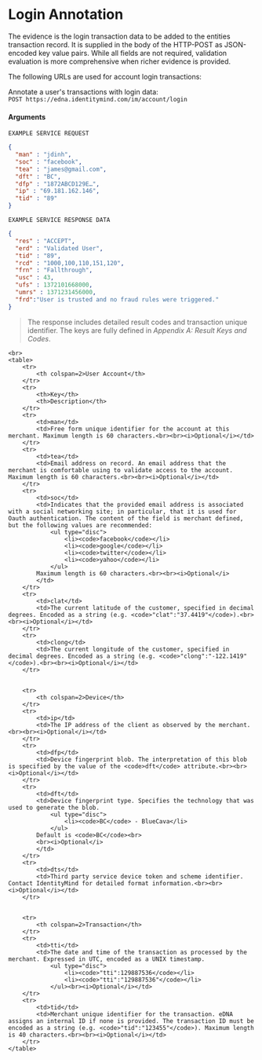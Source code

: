 # Login Annotation

The evidence is the login transaction data to be added to the entities transaction record. It is supplied in the body of the HTTP-POST as JSON-encoded key value pairs. While all fields are not required, validation evaluation is more comprehensive when richer evidence is provided.

The following URLs are used for account login transactions:

Annotate a user's transactions with login data:  
`POST https://edna.identitymind.com/im/account/login`

#### Arguments

```code
EXAMPLE SERVICE REQUEST
```
```json
{ 
  "man" : "jdinh",
  "soc" : "facebook",
  "tea" : "james@gmail.com",
  "dft" : "BC",
  "dfp" : "1872ABCD129E…",
  "ip" : "69.181.162.146",
  "tid" : "89"
}
```
```code
EXAMPLE SERVICE RESPONSE DATA
```
```json
{ 
  "res" : "ACCEPT",
  "erd" : "Validated User",
  "tid" : "89",
  "rcd" : "1000,100,110,151,120",
  "frn" : "Fallthrough",
  "usc" : 43,
  "ufs" : 1372101668000,
  "umrs" : 1371231456000,
  "frd":"User is trusted and no fraud rules were triggered."
}
```
> The response includes detailed result codes and transaction unique identifier. The keys are fully defined in *Appendix A: Result Keys and Codes*.

	<br>
	<table>
		<tr>
			<th colspan=2>User Account</th>
		</tr>
		<tr>
			<th>Key</th>
			<th>Description</th>
		</tr>
		<tr>
			<td>man</td>
			<td>Free form unique identifier for the account at this merchant. Maximum length is 60 characters.<br><br><i>Optional</i></td>
		</tr>
		<tr>
			<td>tea</td>
			<td>Email address on record. An email address that the merchant is comfortable using to validate access to the account. Maximum length is 60 characters.<br><br><i>Optional</i></td>
		</tr>
		<tr>
			<td>soc</td>
			<td>Indicates that the provided email address is associated with a social networking site; in particular, that it is used for Oauth authentication. The content of the field is merchant defined, but the following values are recommended:
				<ul type="disc">
					<li><code>facebook</code></li>
					<li><code>google</code></li>
					<li><code>twitter</code></li>
					<li><code>yahoo</code></li>
				</ul>
			Maximum length is 60 characters.<br><br><i>Optional</i>
			</td>
		</tr>
		<tr>
			<td>clat</td>
			<td>The current latitude of the customer, specified in decimal degrees. Encoded as a string (e.g. <code>"clat":"37.4419"</code>).<br><br><i>Optional</i></td>
		</tr>
		<tr>
			<td>clong</td>
			<td>The current longitude of the customer, specified in decimal degrees. Encoded as a string (e.g. <code>"clong":"-122.1419"</code>).<br><br><i>Optional</i></td>
		</tr>


		<tr>
			<th colspan=2>Device</th>
		</tr>
		<tr>
			<td>ip</td>
			<td>The IP address of the client as observed by the merchant.<br><br><i>Optional</i></td>
		</tr>
		<tr>
			<td>dfp</td>
			<td>Device fingerprint blob. The interpretation of this blob is specified by the value of the <code>dft</code> attribute.<br><br><i>Optional</i></td>
		</tr>
		<tr>
			<td>dft</td>
			<td>Device fingerprint type. Specifies the technology that was used to generate the blob.
				<ul type="disc">
					<li><code>BC</code> - BlueCava</li>
				</ul>
			Default is <code>BC</code><br>
			<br><i>Optional</i>
			</td>
		</tr>
		<tr>
			<td>dts</td>
			<td>Third party service device token and scheme identifier. Contact IdentityMind for detailed format information.<br><br><i>Optional</i></td>
		</tr>


		<tr>
			<th colspan=2>Transaction</th>
		</tr>
		<tr>
			<td>tti</td>
			<td>The date and time of the transaction as processed by the merchant. Expressed in UTC, encoded as a UNIX timestamp.
				<ul type="disc">
					<li><code>"tti":129887536</code></li>
					<li><code>"tti":"129887536"</code></li>
				</ul><br><i>Optional</i></td>
		</tr>
		<tr>
			<td>tid</td>
			<td>Merchant unique identifier for the transaction. eDNA assigns an internal ID if none is provided. The transaction ID must be encoded as a string (e.g. <code>"tid":"123455"</code>). Maximum length is 40 characters.<br><br><i>Optional</i></td>
		</tr>
	</table>